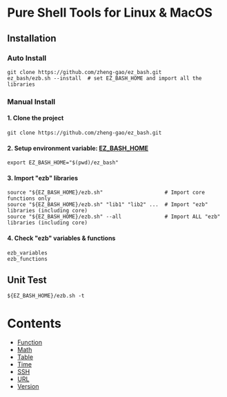 # Pure Shell Tools for Linux & MacOS
## Installation
### Auto Install
```shell
git clone https://github.com/zheng-gao/ez_bash.git
ez_bash/ezb.sh --install  # set EZ_BASH_HOME and import all the libraries
```
### Manual Install
#### 1. Clone the project
```shell
git clone https://github.com/zheng-gao/ez_bash.git
````
#### 2. Setup environment variable: [__EZ_BASH_HOME__](https://github.com/zheng-gao/ez_bash/blob/master/ezb.sh#L10)
```shell
export EZ_BASH_HOME="$(pwd)/ez_bash"
```
#### 3. Import "ezb" libraries
```shell
source "${EZ_BASH_HOME}/ezb.sh"                    # Import core functions only
source "${EZ_BASH_HOME}/ezb.sh" "lib1" "lib2" ...  # Import "ezb" libraries (including core)
source "${EZ_BASH_HOME}/ezb.sh" --all              # Import ALL "ezb" libraries (including core)
```
#### 4. Check "ezb" variables & functions
```shell
ezb_variables
ezb_functions
```
## Unit Test
```shell
${EZ_BASH_HOME}/ezb.sh -t
```
# Contents
* [Function](docs/function.md)
* [Math](docs/math.md)
* [Table](docs/table.md)
* [Time](docs/time.md)
* [SSH](docs/ssh.md)
* [URL](docs/url.md)
* [Version](docs/version.md)

